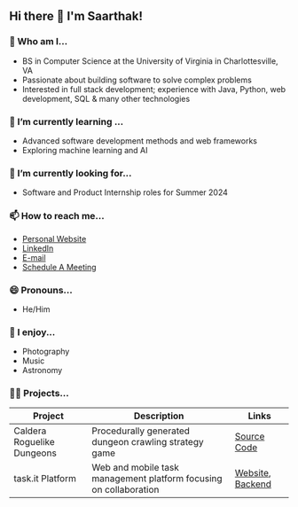 ## Hi there 👋 I'm Saarthak!

### 🔭 Who am I...
- BS in Computer Science at the University of Virginia in Charlottesville, VA
- Passionate about building software to solve complex problems
- Interested in full stack development; experience with Java, Python, web development, SQL & many other technologies

### 🌱 I’m currently learning ...
- Advanced software development methods and web frameworks
- Exploring machine learning and AI

### 👀 I’m currently looking for...
- Software and Product Internship roles for Summer 2024

### 📫 How to reach me...
- [Personal Website](https://saarthak2002.github.io/website/)
- [LinkedIn](https://www.linkedin.com/in/saarthak-gupta/)
- [E-mail](mailto:saarthakvir@gmail.com)
- [Schedule A Meeting](https://calendly.com/saarthakgupta/30min)

### 😄 Pronouns...
- He/Him

### 🎸 I enjoy...
- Photography
- Music
- Astronomy

### 🧑‍💻 Projects...
| Project | Description | Links |
| --- | --- | --- |
| Caldera Roguelike Dungeons | Procedurally generated dungeon crawling strategy game | [Source Code](https://github.com/saarthak2002/caldera-roguelike) |
| task.it Platform | Web and mobile task management platform focusing on collaboration | [Website](https://taskit-frontend-a7880b47804a.herokuapp.com/), [Backend](https://github.com/saarthak2002/taskit-backend) |


